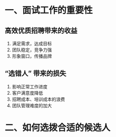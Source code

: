 # 一、面试工作的重要性
## 高效优质招聘带来的收益
1. 满足需求，达成目标
2. 团队稳定，竞争力强
3. 形象窗口，传播品牌
## “选错人” 带来的损失
1. 影响正常工作进度
2. 客户满意度降低
3. 招聘成本、培训成本的浪费
4. 团队管理难度的加大
# 二、如何选拨合适的候选人
